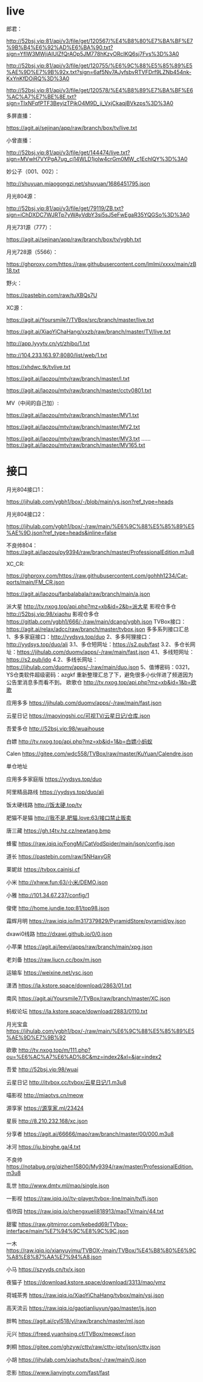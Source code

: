 # live


郎君：    

http://52bsj.vip:81/api/v3/file/get/120567/%E4%B8%80%E7%BA%BF%E7%9B%B4%E6%92%AD%E6%BA%90.txt?sign=YflW3MWjiAIUlZfQrAOp5JM778hKzyORcIKQ6sj7Fvs%3D%3A0


http://52bsj.vip:81/api/v3/file/get/120755/%E6%9C%88%E5%85%89%E5%AE%9D%E7%9B%92x.txt?sign=6af5Nv7AJyfsbvRTVFDrf9LZNb454nk-KxYnKfDOiRQ%3D%3A0



http://52bsj.vip:81/api/v3/file/get/120578/%E4%B8%89%E7%BA%BF%E6%AC%A7%E7%BE%8E.txt?sign=TIxNFqfPTF3BeyjzTPjkO4M9D_ji_VxjCkaqjBVkzps%3D%3A0


多屏直播：

https://agit.ai/sejinan/app/raw/branch/box/tv/live.txt

小曾直播：

http://52bsj.vip:81/api/v3/file/get/144474/live.txt?sign=MVwH7VYPgA7ug_cj14WLD1joIw4crGm0MW_c1EchlQY%3D%3A0

妙公子（001、002）：

http://shuyuan.miaogongzi.net/shuyuan/1686451795.json

月光804源：

http://52bsj.vip:81/api/v3/file/get/79119/ZB.txt?sign=iChDXDC7WJRTp7yWAyVdbY3si5sJ5eFwEgaR35YQGSo%3D%3A0


月光731源（777）：

https://agit.ai/sejinan/app/raw/branch/box/tv/ygbh.txt

月光728源（5566）：

https://ghproxy.com/https://raw.githubusercontent.com/lmlmi/xxxx/main/zB18.txt

野火：

https://pastebin.com/raw/tuXBQs7U


XC源：

https://agit.ai/Yoursmile7/TVBox/src/branch/master/live.txt

https://agit.ai/XiaoYiChaHang/xxzb/raw/branch/master/TV/live.txt

http://app.lyyytv.cn/yt/zhibo/1.txt

http://104.233.163.97:8080/list/web/1.txt

https://xhdwc.tk/tvlive.txt

https://agit.ai/laozou/mtv/raw/branch/master/l.txt

https://agit.ai/laozou/mtv/raw/branch/master/cctv0801.txt


MV（中间的自己加）:

https://agit.ai/laozou/mtv/raw/branch/master/MV1.txt

https://agit.ai/laozou/mtv/raw/branch/master/MV2.txt

https://agit.ai/laozou/mtv/raw/branch/master/MV3.txt
……
https://agit.ai/laozou/mtv/raw/branch/master/MV165.txt


# 接口

月光804接口1：

https://jihulab.com/ygbh1/box/-/blob/main/ys.json?ref_type=heads

月光804接口2：

https://jihulab.com/ygbh1/box/-/raw/main/%E6%9C%88%E5%85%89%E5%AE%9D.json?ref_type=heads&inline=false

不良帅804：
https://agit.ai/laozou/py9394/raw/branch/master/ProfessionalEdition.m3u8


XC_CR:

https://ghproxy.com/https://raw.githubusercontent.com/gohhh1234/Cat-ports/main/FM_CR.json


https://agit.ai/laozou/fanbalabala/raw/branch/main/a.json

派大星 
http://tv.nxog.top/api.php?mz=xb&id=2&b=派大星 
影视仓多仓 
http://52bsj.vip:98/xiaohu 
影视仓多仓 
https://gitlab.com/ygbh1/666/-/raw/main/dcang/ygbh.json 
TVBox接口：https://agit.ai/relax/adcc/raw/branch/master/tvbox.json 
多多系列接口汇总 
1、多多家庭接口：http://yydsys.top/duo 
2、多多阿狸接口：http://yydsys.top/duo/ali 
3.1、多仓短网址：https://s2.pub/fast 
3.2、多仓长网址：https://jihulab.com/duomv/apps/-/raw/main/fast.json 
4.1、多线短网址：https://s2.pub/ido 
4.2、多线长网址：https://jihulab.com/duomv/apps/-/raw/main/duo.json 
5、值博密码：0321，YS仓类软件超级密码：azgkf 
重新整理汇总了下，避免很多小伙伴进了频道因为公告里消息多而看不到。 
欧歌仓   http://tv.nxog.top/api.php?mz=xb&id=1&b=欧歌  
  
应用多多 https://jihulab.com/duomv/apps/-/raw/main/fast.json  
  
云星日记 https://maoyingshi.cc/可视TV/云星日记/仓库.json  
  
吾爱多仓 http://52bsj.vip:98/wuaihouse  
  
白嫖     http://tv.nxog.top/api.php?mz=xb&id=1&b=白嫖小蚂蚁  
  
Calen    https://gitee.com/wdc558/TVBox/raw/master/KuYuan/Calendre.json  
  
  
单仓地址  
  
应用多多家庭版  https://yydsys.top/duo  
  
阿里精品路线    https://yydsys.top/duo/ali  
  
饭太硬线路      http://饭太硬.top/tv  
  
肥猫不是猫      http://我不是.肥猫.love:63/接口禁止贩卖  
  
唐三藏          https://gh.t4tv.hz.cz/newtang.bmp  
  
蜂蜜            https://raw.iqiq.io/FongMi/CatVodSpider/main/json/config.json  
  
道长            https://pastebin.com/raw/5NHaxyGR  
  
莱妮丝          https://tvbox.cainisi.cf  
  
小米            http://xhww.fun:63/小米/DEMO.json  
  
小雅            http://101.34.67.237/config/1  
  
俊佬            http://home.jundie.top:81/top98.json  
  
霜辉月明        https://raw.iqiq.io/lm317379829/PyramidStore/pyramid/py.json  
  
dxawi0线路      http://dxawi.github.io/0/0.json  
  
小苹果          https://agit.ai/leevi/apps/raw/branch/main/xpg.json  
  
老刘备          https://raw.liucn.cc/box/m.json  
  
运输车          https://weixine.net/ysc.json  
  
潇洒            https://la.kstore.space/download/2863/01.txt  
  
南风            https://agit.ai/Yoursmile7/TVBox/raw/branch/master/XC.json  
  
蚂蚁论坛        https://la.kstore.space/download/2883/0110.txt  
  
月光宝盒        https://jihulab.com/ygbh1/box/-/raw/main/%E6%9C%88%E5%85%89%E5%AE%9D%E7%9B%92  
  
欧歌            http://tv.nxog.top/m/111.php?ou=%E6%AC%A7%E6%AD%8C&mz=index2&xl=&jar=index2  
  
吾爱            http://52bsj.vip:98/wuai  
  
云星日记        http://itvbox.cc/tvbox/云星日记/1.m3u8  
  
喵影视          http://miaotvs.cn/meow  
  
源享家          https://源享家.ml/23424  
  
星辰            http://8.210.232.168/xc.json  
  
分享者          https://agit.ai/66666/mao/raw/branch/master/00/000.m3u8  
  
冰河            https://ju.binghe.ga/4.txt  
  
不良帅          https://notabug.org/qizhen15800/My9394/raw/master/ProfessionalEdition.m3u8  
  
乱世            http://www.dmtv.ml/mao/single.json  
  
一影视          https://raw.iqiq.io//tv-player/tvbox-line/main/tv/fj.json  
  
佰欣园          https://raw.iqiq.io/chengxueli818913/maoTV/main/44.txt  
  
甜蜜            https://raw.gitmirror.com/kebedd69/TVbox-interface/main/%E7%94%9C%E8%9C%9C.json  
  
一木            https://raw.iqiq.io/xianyuyimu/TVBOX-/main/TVBox/%E4%B8%80%E6%9C%A8%E8%87%AA%E7%94%A8.json  
  
小马            https://szyyds.cn/tv/x.json  
  
夜猫子          https://download.kstore.space/download/3313/mao/ymz  
  
荷城茶秀        https://raw.iqiq.io/XiaoYiChaHang/tvbox/main/ysj.json  
  
高天流云        https://raw.iqiq.io/gaotianliuyun/gao/master/js.json  
  
胖鸭            https://agit.ai/cyl518/yl/raw/branch/master/ml.json  
  
元兴            https://freed.yuanhsing.cf/TVBox/meowcf.json  
  
刺桐            https://gitee.com/ghzyw/cttv/raw/cttv-iptv/json/cttv.json  
  
小胡            https://jihulab.com/xiaohutx/box/-/raw/main/0.json  
  
恋影            https://www.lianyingtv.com/fast/fast
